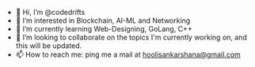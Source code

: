 - 👋 Hi, I’m @codedrifts
- 👀 I’m interested in Blockchain, AI-ML and Networking
- 🌱 I’m currently learning Web-Designing, GoLang, C++
- 💞️ I’m looking to collaborate on the topics I'm currently working on, and this will be updated.
- 📫 How to reach me: ping me a mail at hoolisankarshana@gmail.com

<!---
codedrifts/codedrifts is a ✨ special ✨ repository because its `README.md` (this file) appears on your GitHub profile.
You can click the Preview link to take a look at your changes.
--->
